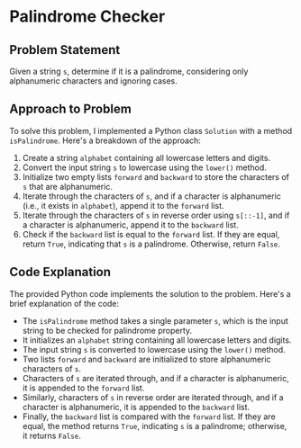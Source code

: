 # Palindrome Checker

## Problem Statement

Given a string `s`, determine if it is a palindrome, considering only alphanumeric characters and ignoring cases.

## Approach to Problem

To solve this problem, I implemented a Python class `Solution` with a method `isPalindrome`. Here's a breakdown of the approach:

1. Create a string `alphabet` containing all lowercase letters and digits.
2. Convert the input string `s` to lowercase using the `lower()` method.
3. Initialize two empty lists `forward` and `backward` to store the characters of `s` that are alphanumeric.
4. Iterate through the characters of `s`, and if a character is alphanumeric (i.e., it exists in `alphabet`), append it to the `forward` list.
5. Iterate through the characters of `s` in reverse order using `s[::-1]`, and if a character is alphanumeric, append it to the `backward` list.
6. Check if the `backward` list is equal to the `forward` list. If they are equal, return `True`, indicating that `s` is a palindrome. Otherwise, return `False`.

## Code Explanation

The provided Python code implements the solution to the problem. Here's a brief explanation of the code:

- The `isPalindrome` method takes a single parameter `s`, which is the input string to be checked for palindrome property.
- It initializes an `alphabet` string containing all lowercase letters and digits.
- The input string `s` is converted to lowercase using the `lower()` method.
- Two lists `forward` and `backward` are initialized to store alphanumeric characters of `s`.
- Characters of `s` are iterated through, and if a character is alphanumeric, it is appended to the `forward` list.
- Similarly, characters of `s` in reverse order are iterated through, and if a character is alphanumeric, it is appended to the `backward` list.
- Finally, the `backward` list is compared with the `forward` list. If they are equal, the method returns `True`, indicating `s` is a palindrome; otherwise, it returns `False`.



